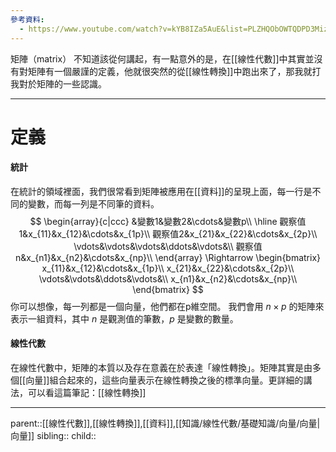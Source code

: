 ```yaml
---
參考資料:
  - https://www.youtube.com/watch?v=kYB8IZa5AuE&list=PLZHQObOWTQDPD3MizzM2xVFitgF8hE_ab&index=3
---
```

矩陣（matrix）
不知道該從何講起，有一點意外的是，在[[線性代數]]中其實並沒有對矩陣有一個嚴謹的定義，他就很突然的從[[線性轉換]]中跑出來了，那我就打我對於矩陣的一些認識。
- - -
# 定義
#### 統計
在統計的領域裡面，我們很常看到矩陣被應用在[[資料]]的呈現上面，每一行是不同的變數，而每一列是不同筆的資料。
$$
\begin{array}{c|ccc}
&變數1&變數2&\cdots&變數p\\
\hline
觀察值1&x_{11}&x_{12}&\cdots&x_{1p}\\
觀察值2&x_{21}&x_{22}&\cdots&x_{2p}\\
\vdots&\vdots&\vdots&\ddots&\vdots&\\
觀察值n&x_{n1}&x_{n2}&\cdots&x_{np}\\
\end{array}
\Rightarrow
\begin{bmatrix}
x_{11}&x_{12}&\cdots&x_{1p}\\
x_{21}&x_{22}&\cdots&x_{2p}\\
\vdots&\vdots&\ddots&\vdots&\\
x_{n1}&x_{n2}&\cdots&x_{np}\\
\end{bmatrix}
$$
你可以想像，每一列都是一個向量，他們都在p維空間。
我們會用 $n \times p$ 的矩陣來表示一組資料，其中 $n$ 是觀測值的筆數，$p$ 是變數的數量。

#### 線性代數
在線性代數中，矩陣的本質以及存在意義在於表達「線性轉換」。矩陣其實是由多個[[向量]]組合起來的，這些向量表示在線性轉換之後的標準向量。更詳細的講法，可以看這篇筆記：[[線性轉換]]
- - -
parent::[[線性代數]],[[線性轉換]],[[資料]],[[知識/線性代數/基礎知識/向量/向量|向量]]
sibling::
child::